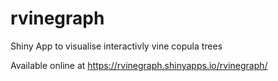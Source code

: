 # rvinegraph
Shiny App to visualise interactivly vine copula trees

Available online at https://rvinegraph.shinyapps.io/rvinegraph/
